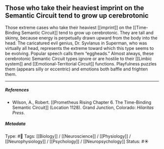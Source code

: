 ## Those who take their heaviest imprint on the Semantic Circuit tend to grow up cerebrotonic  # 

Those extreme cases who take their heaviest [[imprint]] on the [[Time-Binding Semantic Circuit]] tend to grow up cerebrotonic. They are tall and skinny, because energy is perpetually drawn upward from the body into the head. The caricatured evil genius, Dr. Syvlanus in Superman, who was virtually all head, represents the extreme toward which this type seems to be evolving. Popular speech calls them “eggheads.” Almost always, these cerebrotonic Semantic Circuit types ignore or are hostile to their [[Limbic system]] and [[Emotional-Territorial Circuit]] functions. Playfulness puzzles them (appears silly or eccentric) and emotions both baffle and frighten them.

___

##### References

- Wilson, A., Robert. [[Prometheus Rising Chapter 6. The Time-Binding Semantic Circuit]] (Location 1128). Grand Junction, Colorado: _Hilaritas Press_.

##### Metadata

Type: #🔴 
Tags: [[Biology]] / [[Neuroscience]] / [[Physiology]] / [[Neurophysiology]] / [[Psychology]] / [[Neuropsychology]]
Status: #☀️ 